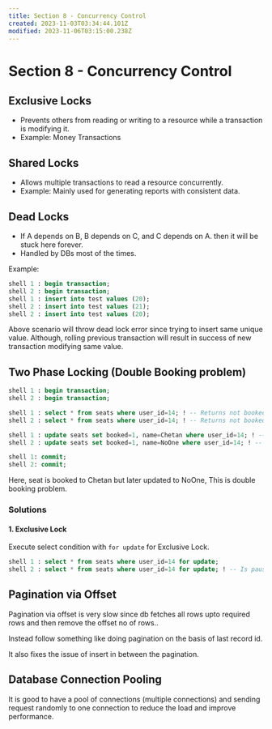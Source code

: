```yaml
---
title: Section 8 - Concurrency Control
created: 2023-11-03T03:34:44.101Z
modified: 2023-11-06T03:15:00.238Z
---
```


# Section 8 - Concurrency Control

## Exclusive Locks
- Prevents others from reading or writing to a resource while a transaction is modifying it.
- Example: Money Transactions

## Shared Locks
- Allows multiple transactions to read a resource concurrently.
- Example: Mainly used for generating reports with consistent data.

## Dead Locks
- If A depends on B, B depends on C, and C depends on A. then it will be stuck here forever.
- Handled by DBs most of the times.

Example: 
```sql
shell 1 : begin transaction;
shell 2 : begin transaction;
shell 1 : insert into test values (20);
shell 2 : insert into test values (21);
shell 2 : insert into test values (20);
```
Above scenario will throw dead lock error since trying to insert same unique value.
Although, rolling previous transaction will result in success of new transaction modifying same value.

## Two Phase Locking (Double Booking problem)

```sql
shell 1 : begin transaction;
shell 2 : begin transaction;

shell 1 : select * from seats where user_id=14; ! -- Returns not booked status
shell 2 : select * from seats where user_id=14; ! -- Returns not booked status

shell 1 : update seats set booked=1, name=Chetan where user_id=14; ! -- Books to Chetan
shell 2 : update seats set booked=1, name=NoOne where user_id=14; ! -- Hangs here but executes when shell 1 txn is commited

shell 1: commit;
shell 2: commit;
```
Here, seat is booked to Chetan but later updated to NoOne, This is double booking problem.

### Solutions

#### 1. Exclusive Lock
Execute select condition with `for update` for Exclusive Lock.
```sql
shell 1 : select * from seats where user_id=14 for update;
shell 2 : select * from seats where user_id=14 for update; ! -- Is paused here, until shell 1 is commmited
```

## Pagination via Offset
Pagination via offset is very slow since db fetches all rows upto required rows and then remove the offset no of rows..

Instead follow something like doing pagination on the basis of last record id.

It also fixes the issue of insert in between the pagination.

## Database Connection Pooling
It is good to have a pool of connections (multiple connections) and sending request randomly to one connection to reduce the load and improve performance.
